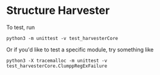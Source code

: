# Structure Harvester

To test, run

`python3 -m unittest -v test_harvesterCore`

Or if you'd like to test a specific module, try something like

`python3 -X tracemalloc -m unittest -v test_harvesterCore.ClumppRegExFailure`
